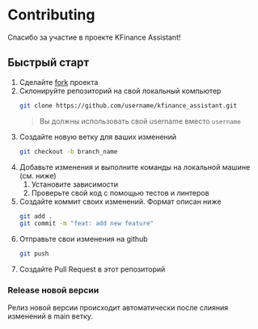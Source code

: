 # Contributing

Спасибо за участие в проекте KFinance Assistant!

## Быстрый старт

1. Сделайте [fork](https://github.com/artemkuerton/kfinance_assistant/fork) проекта
2. Склонируйте репозиторий на свой локальный компьютер
   ```bash
   git clone https://github.com/username/kfinance_assistant.git
   ```
   > Вы должны использовать свой username вместо `username`
3. Создайте новую ветку для ваших изменений
   ```bash
   git checkout -b branch_name
   ```
4. Добавьте изменения и выполните команды на локальной машине (см. ниже)
   1. Установите зависимости
   2. Проверьте свой код с помощью тестов и линтеров
5. Создайте коммит своих изменений. Формат описан ниже
   ```bash
   git add .
   git commit -m "feat: add new feature"
   ```
6. Отправьте свои изменения на github
   ```bash
   git push
   ```
7. Создайте Pull Request в этот репозиторий

### Release новой версии

Релиз новой версии происходит автоматически после слияния изменений в main ветку.
